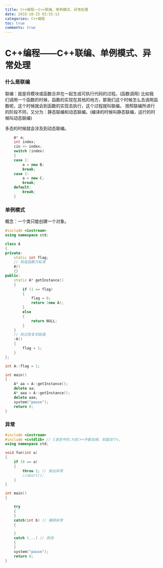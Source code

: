 ```yaml
---
title: C++编程——C++联编、单例模式、异常处理
date: 2018-10-25 03:55:13
categories: C++编程
toc: true
comments: true
---
```

# C++编程——C++联编、单例模式、异常处理

### 什么是联编

联编：就是将模块或函数合并在一起生成可执行代码的过程。(函数调用)
比如我们调用一个函数的时候，函数的实现在其他的地方，那我们这个时候怎么去调用函数呢，这个时候就会到函数的实现去执行，这个过程就叫联编。
按照联编所进行的阶段不同，又分为：静态联编和动态联编。(编译的时候叫静态联编，运行的时候叫动态联编)

多态的时候就会涉及到动态联编。
```c++
    A* a;
    int index;
    cin >> index;
    switch (index)
    {
    case 1:
        a = new B;
        break;
    case 2:
        a = new C;
        break;
    default:
        break;
    }
```



### 单例模式

概念：一个类只能创建一个对象。
```c++
#include <iostream>
using namespace std;

class A
{
private:
    static int flag;
    // 构造函数为私有
    A()
    {}
public:
    static A* getInstance()
    {
        if (1 == flag)
        {
            flag = 0;
            return (new A);
        }
        else
        {
            return NULL;
        }
    }
    // 标记恢复初始值
    ~A()
    {
        flag = 1;
    }
};

int A::flag = 1;

int main()
{
    A* aa = A::getInstance();
    delete aa;
    A* aaa = A::getInstance();
    delete aaa;
    system("pause");
    return 0;
}

```



### 异常

```c++
#include <iostream>
#include <cstdlib> // C语言中的.h在C++中都去掉，前面加个c。
using namespace std;

void fun(int a)
{
    if (0 == a)
    {
        throw 1; // 抛出异常
        //abort();
    }
}

int main()
{

    try
    {
    }
    catch(int b) // 捕获异常
    { 

    }
    catch (...) // 其他
    {
    }
    system("pause");
    return 0;
}
```